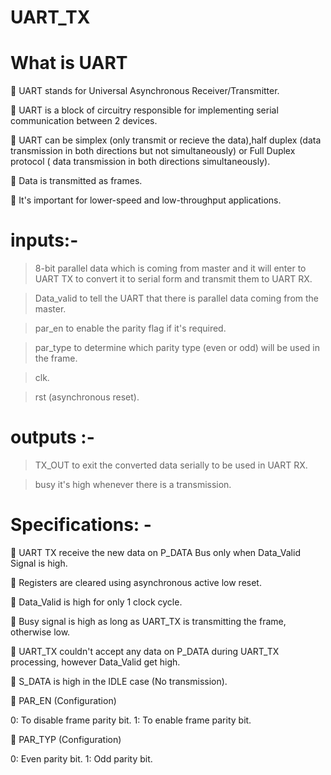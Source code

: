 # UART_TX
# What is UART

 UART stands for Universal Asynchronous Receiver/Transmitter.

 UART is a block of circuitry responsible for implementing serial communication between 2 devices.

 UART can be simplex (only transmit or recieve the data),half duplex (data transmission in both directions but not simultaneously) or Full Duplex protocol ( data transmission in both directions simultaneously).

 Data is transmitted as frames.

 It's important for lower-speed and low-throughput applications.

# inputs:-
> 8-bit parallel data which is coming from master and it will enter to UART TX to convert it to serial form and transmit them to UART RX.

> Data_valid to tell the UART that there is parallel data coming from the master.

> par_en to enable the parity flag if it's required.

> par_type to determine which parity type (even or odd) will be used in the frame.

> clk.

> rst (asynchronous reset).

# outputs :-

> TX_OUT to exit the converted data serially to be used in UART RX.

> busy it's high whenever there is a transmission. 

# Specifications: -

 UART TX receive the new data on P_DATA Bus only when Data_Valid Signal is high.

 Registers are cleared using asynchronous active low reset.

 Data_Valid is high for only 1 clock cycle.

 Busy signal is high as long as UART_TX is transmitting the frame, otherwise low.

 UART_TX couldn't accept any data on P_DATA during UART_TX processing, however Data_Valid get high.

 S_DATA is high in the IDLE case (No transmission).

 PAR_EN (Configuration)


0: To disable frame parity bit.
1: To enable frame parity bit.

 PAR_TYP (Configuration)

0: Even parity bit.
1: Odd parity bit.


